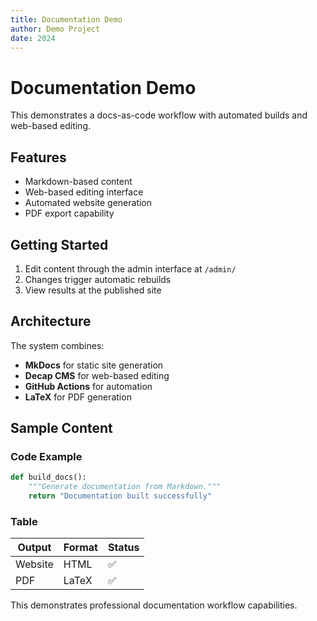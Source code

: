 ```yaml
---
title: Documentation Demo
author: Demo Project
date: 2024
---
```

# Documentation Demo

This demonstrates a docs-as-code workflow with automated builds and web-based editing.

## Features

* Markdown-based content
* Web-based editing interface  
* Automated website generation
* PDF export capability

## Getting Started

1. Edit content through the admin interface at `/admin/`
2. Changes trigger automatic rebuilds
3. View results at the published site

## Architecture

The system combines:

* **MkDocs** for static site generation
* **Decap CMS** for web-based editing
* **GitHub Actions** for automation
* **LaTeX** for PDF generation

## Sample Content

### Code Example

```python
def build_docs():
    """Generate documentation from Markdown."""
    return "Documentation built successfully"
```

### Table

| Output  | Format | Status |
| ------- | ------ | ------ |
| Website | HTML   | ✅      |
| PDF     | LaTeX  | ✅      |

This demonstrates professional documentation workflow capabilities.
